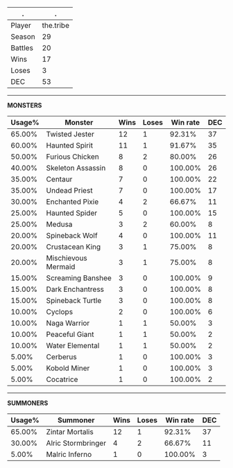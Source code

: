 .|.
|-|-
Player|the.tribe
Season|29
Battles|20
Wins|17
Loses|3
DEC|53

---
**MONSTERS**

Usage%|Monster|Wins|Loses|Win rate|DEC|
-|-|-|-|-|-|
65.00%|Twisted Jester|12|1|92.31%|37|
60.00%|Haunted Spirit|11|1|91.67%|35|
50.00%|Furious Chicken|8|2|80.00%|26|
40.00%|Skeleton Assassin|8|0|100.00%|26|
35.00%|Centaur|7|0|100.00%|22|
35.00%|Undead Priest|7|0|100.00%|17|
30.00%|Enchanted Pixie|4|2|66.67%|11|
25.00%|Haunted Spider|5|0|100.00%|15|
25.00%|Medusa|3|2|60.00%|8|
20.00%|Spineback Wolf|4|0|100.00%|11|
20.00%|Crustacean King|3|1|75.00%|8|
20.00%|Mischievous Mermaid|3|1|75.00%|8|
15.00%|Screaming Banshee|3|0|100.00%|9|
15.00%|Dark Enchantress|3|0|100.00%|8|
15.00%|Spineback Turtle|3|0|100.00%|8|
10.00%|Cyclops|2|0|100.00%|6|
10.00%|Naga Warrior|1|1|50.00%|3|
10.00%|Peaceful Giant|1|1|50.00%|2|
10.00%|Water Elemental|1|1|50.00%|2|
5.00%|Cerberus|1|0|100.00%|3|
5.00%|Kobold Miner|1|0|100.00%|3|
5.00%|Cocatrice|1|0|100.00%|2|

---
**SUMMONERS**

Usage%|Summoner|Wins|Loses|Win rate|DEC|
-|-|-|-|-|-|
65.00%|Zintar Mortalis|12|1|92.31%|37|
30.00%|Alric Stormbringer|4|2|66.67%|11|
5.00%|Malric Inferno|1|0|100.00%|3|
